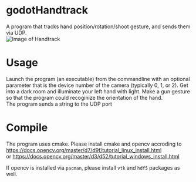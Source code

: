 # godotHandtrack
A program that tracks hand position/rotation/shoot gesture, and sends them via UDP.  
![Image of Handtrack](https://s3.us-west-2.amazonaws.com/secure.notion-static.com/fe4195d8-4177-4ac4-b187-edf0ff0e1c23/image0.png?X-Amz-Algorithm=AWS4-HMAC-SHA256&X-Amz-Credential=AKIAT73L2G45O3KS52Y5%2F20210201%2Fus-west-2%2Fs3%2Faws4_request&X-Amz-Date=20210201T221739Z&X-Amz-Expires=86400&X-Amz-Signature=930abe9aa1a6afcc4ee347dd35f53eeda4d8eb84460d2bc481d43ac33223c4ca&X-Amz-SignedHeaders=host&response-content-disposition=filename%20%3D%22image0.png%22)

# Usage
Launch the program (an executable) from the commandline with an optional parameter that is the device number of the camera (typically 0, 1, or 2). Get into a dark room and illuminate your left hand with light. Make a gun gesture so that the program could recoginize the orientation of the hand.  
The program sends a string to the UDP port 
# Compile
The program uses cmake. Please install cmake and opencv accroding to   
https://docs.opencv.org/master/d7/d9f/tutorial_linux_install.html   
or https://docs.opencv.org/master/d3/d52/tutorial_windows_install.html  

If opencv is installed via `pacman`, please install  `vtk` and `hdf5` packages as well.
